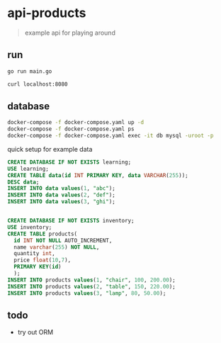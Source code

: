 # api-products

> example api for playing around

## run

```sh
go run main.go

curl localhost:8080
```


## database

```sh
docker-compose -f docker-compose.yaml up -d
docker-compose -f docker-compose.yaml ps
docker-compose -f docker-compose.yaml exec -it db mysql -uroot -p
```

quick setup for example data

```sql
CREATE DATABASE IF NOT EXISTS learning;
USE learning;
CREATE TABLE data(id INT PRIMARY KEY, data VARCHAR(255));
DESC data;
INSERT INTO data values(1, "abc");
INSERT INTO data values(2, "def");
INSERT INTO data values(3, "ghi");


CREATE DATABASE IF NOT EXISTS inventory;
USE inventory;
CREATE TABLE products(
  id INT NOT NULL AUTO_INCREMENT,
  name varchar(255) NOT NULL,
  quantity int,
  price float(10,7),
  PRIMARY KEY(id)
  );
INSERT INTO products values(1, "chair", 100, 200.00);
INSERT INTO products values(2, "table", 150, 220.00);
INSERT INTO products values(3, "lamp", 80, 50.00);
```

## todo

- try out ORM
